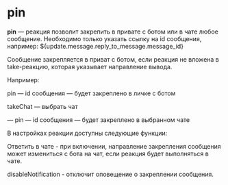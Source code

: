 # pin

**pin** — реакция позволит закрепить в привате с ботом или в чате любое сообщение. Необходимо только указать ссылку на id сообщения, например: ${update.message.reply_to_message.message_id}



Сообщение закрепляется в приват с ботом, если реакция не вложена в take-реакцию, которая указывает направление вывода.

Например:

pin — id сообщения — будет закреплено в личке с ботом

takeChat — выбрать чат

— pin — id сообщения — будет закреплено в выбранном чате



В настройках реакции доступны следующие функции:

Ответить в чате - при включении, направление закрепления сообщения может измениться с бота на чат, если реакция будет выполняться в чате.

disableNotification - отключит оповещение о закреплении сообщения.



